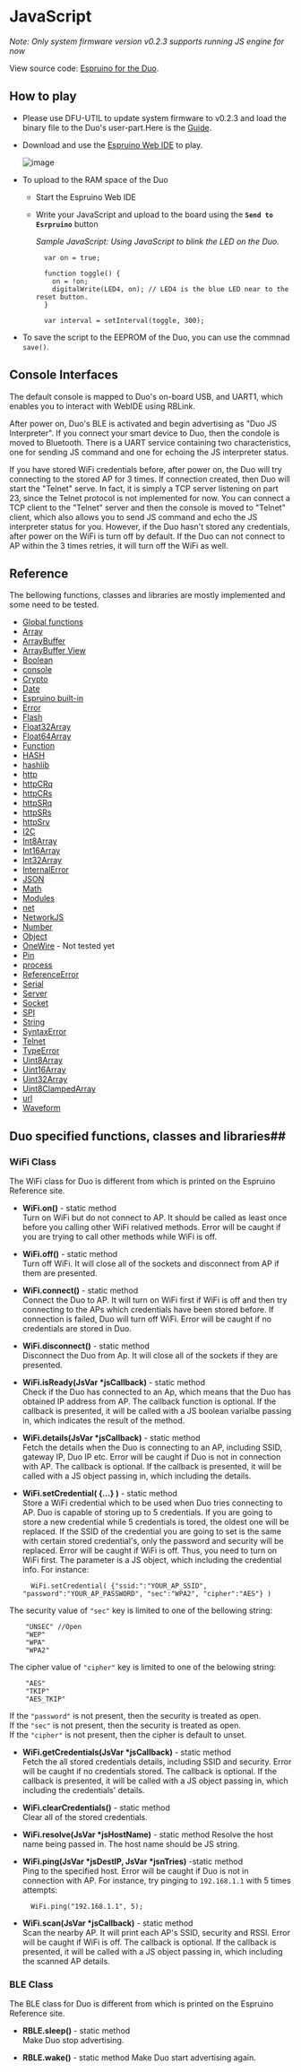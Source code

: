 # JavaScript #

*Note: Only system firmware version v0.2.3 supports running JS engine for now*

View source code: [Espruino for the Duo](https://github.com/redbear/Espruino).


## How to play ##

* Please use DFU-UTIL to update system firmware to v0.2.3 and load the binary file to the Duo's user-part.Here is the [Guide](https://github.com/redbear/Duo/blob/master/firmware/README.md).

* Download and use the [Espruino Web IDE](https://chrome.google.com/webstore/detail/espruino-web-ide) to play.

	![image](espruino_web_ide.png)

* To upload to the RAM space of the Duo

	* Start the Espruino Web IDE
	* Write your JavaScript and upload to the board using the **`Send to Esrpruino`** button

	    *Sample JavaScript: Using JavaScript to blink the LED on the Duo.*     
		
            var on = true;

		    function toggle() {
  			  on = !on;
  			  digitalWrite(LED4, on); // LED4 is the blue LED near to the reset button.
		    }

		    var interval = setInterval(toggle, 300);


* To save the script to the EEPROM of the Duo, you can use the commnad `save()`.

## Console Interfaces ##

The default console is mapped to Duo's on-board USB, and UART1, which enables you to interact with WebIDE using RBLink. 

After power on, Duo's BLE is activated and begin advertising as "Duo JS Interpreter". If you connect your smart device to Duo, then the condole is moved to Bluetooth. There is a UART service containing two characteristics, one for sending JS command and one for echoing the JS interpreter status.

If you have stored WiFi credentials before, after power on, the Duo will try connecting to the stored AP for 3 times. If connection created, then Duo will start the "Telnet" serve. In fact, it is simply a TCP server listening on part 23, since the Telnet protocol is not implemented for now. You can connect a TCP client to the "Telnet" server and then the console is moved to "Telnet" client, which also allows you to send JS command and echo the JS interpreter status for you. However, if the Duo hasn't stored any credentials, after power on the WiFi is turn off by default. If the Duo can not connect to AP within the 3 times retries, it will turn off the WiFi as well.


## Reference

The bellowing functions, classes and libraries are mostly implemented and some need to be tested.

* [Global functions](http://www.espruino.com/Reference#_global)
* [Array](http://www.espruino.com/Reference#t_Array)
* [ArrayBuffer](http://www.espruino.com/Reference#ArrayBuffer)
* [ArrayBuffer View](http://www.espruino.com/Reference#ArrayBufferView)
* [Boolean](http://www.espruino.com/Reference#Boolean)
* [console](http://www.espruino.com/Reference#Boolean)
* [Crypto](http://www.espruino.com/Reference#crypto)
* [Date](http://www.espruino.com/Reference#Date)
* [Espruino built-in](http://www.espruino.com/Reference#E)
* [Error](http://www.espruino.com/Reference#Error)
* [Flash](http://www.espruino.com/Reference#Flash)
* [Float32Array](http://www.espruino.com/Reference#Float32Array)
* [Float64Array](http://www.espruino.com/Reference#Float64Array)
* [Function](http://www.espruino.com/Reference#Function)
* [HASH](http://www.espruino.com/Reference#HASH)
* [hashlib](http://www.espruino.com/Reference#hashlib)
* [http](http://www.espruino.com/Reference#http)
* [httpCRq](http://www.espruino.com/Reference#httpCRq)
* [httpCRs](http://www.espruino.com/Reference#httpCRs)
* [httpSRq](http://www.espruino.com/Reference#httpSRq)
* [httpSRs](http://www.espruino.com/Reference#httpSRs)
* [httpSrv](http://www.espruino.com/Reference#httpSrv)
* [I2C](http://www.espruino.com/Reference#I2C)
* [Int8Array](http://www.espruino.com/Reference#Int8Array)
* [Int16Array](http://www.espruino.com/Reference#Int16Array)
* [Int32Array](http://www.espruino.com/Reference#Int32Array)
* [InternalError](http://www.espruino.com/Reference#InternalError)
* [JSON](http://www.espruino.com/Reference#JSON)
* [Math](http://www.espruino.com/Reference#Math)
* [Modules](http://www.espruino.com/Reference#Modules)
* [net](http://www.espruino.com/Reference#net)
* [NetworkJS](http://www.espruino.com/Reference#NetworkJS)
* [Number](http://www.espruino.com/Reference#Number)
* [Object](http://www.espruino.com/Reference#Object)
* [OneWire](http://www.espruino.com/Reference#OneWire) - Not tested yet
* [Pin](http://www.espruino.com/Reference#Pin)
* [process](http://www.espruino.com/Reference#process)
* [ReferenceError](http://www.espruino.com/Reference#ReferenceError)
* [Serial](http://www.espruino.com/Reference#Serial)
* [Server](http://www.espruino.com/Reference#Server)
* [Socket](http://www.espruino.com/Reference#Socket)
* [SPI](http://www.espruino.com/Reference#SPI)
* [String](http://www.espruino.com/Reference#String)
* [SyntaxError](http://www.espruino.com/Reference#SyntaxError)
* [Telnet](http://www.espruino.com/Reference#Telnet)
* [TypeError](http://www.espruino.com/Reference#TypeError)
* [Uint8Array](http://www.espruino.com/Reference#Uint8Array)
* [Uint16Array](http://www.espruino.com/Reference#Uint16Array)
* [Uint32Array](http://www.espruino.com/Reference#Uint32Array)
* [Uint8ClampedArray](http://www.espruino.com/Reference#Uint8ClampedArray)
* [url](http://www.espruino.com/Reference#url)
* [Waveform](http://www.espruino.com/Reference#Waveform)


## Duo specified functions, classes and libraries##

### WiFi Class ###

The WiFi class for Duo is different from which is printed on the Espruino Reference site.

- **WiFi.on()** - static method    
Turn on WiFi but do not connect to AP. It should be called as least once before you calling other WiFi relatived methods. Error will be caught if you are trying to call other methods while WiFi is off.

- **WiFi.off()** - static method      
Turn off WiFi. It will close all of the sockets and disconnect from AP if them are presented.

- **WiFi.connect()** - static method      
Connect the Duo to AP. It will turn on WiFi first if WiFi is off and then try connecting to the APs which credentials have been stored before. If connection is failed, Duo will turn off WiFi. Error will be caught if no credentials are stored in Duo.

- **WiFi.disconnect()** - static method      
Disconnect the Duo from Ap. It will close all of the sockets if they are presented.

- **WiFi.isReady(JsVar \*jsCallback)** - static method    
Check if the Duo has connected to an Ap, which means that the Duo has obtained IP address from AP. The callback function is optional. If the callback is presented, it will be called with a JS boolean varialbe passing in, which indicates the result of the method.

- **WiFi.details(JsVar \*jsCallback)** - static method    
Fetch the details when the Duo is connecting to an AP, including SSID, gateway IP, Duo IP etc. Error will be caught if Duo is not in connection with AP. The callback is optional. If the callback is presented, it will be called with a JS object passing in, which including the details.

- **WiFi.setCredential( {...} )** - static method    
Store a WiFi credential which to be used when Duo tries connecting to AP. Duo is capable of storing up to 5 credentials. If you are going to store a new credential while 5 credentials is tored, the oldest one will be replaced. If the SSID of the credential you are going to set is the same with certain stored credential's, only the password and security will be replaced. Error will be caught if WiFi is off. Thus, you need to turn on WiFi first. The parameter is a JS object, which including the credential info. For instance:    

        WiFi.setCredential( {"ssid:":"YOUR_AP_SSID", "password":"YOUR_AP_PASSWORD", "sec":"WPA2", "cipher":"AES"} )  
The security value of `"sec"` key is limited to one of the bellowing string:   
 
        "UNSEC" //Open 
        "WEP"   
        "WPA"   
        "WPA2"  
The cipher value of `"cipher"` key is limited to one of the belowing string:

        "AES"
        "TKIP"
        "AES_TKIP"
If the `"password"` is not present, then the security is treated as open.    
If the `"sec"` is not present, then the security is treated as open.   
If the `"cipher"` is not present, then the cipher is default to unset.   

- **WiFi.getCredentials(JsVar \*jsCallback)** - static method      
Fetch the all stored credentials details, including SSID and security. Error will be caught if no credentials stored. The callback is optional. If the callback is presented, it will be called with a JS object passing in, which including the credentials' details.  

- **WiFi.clearCredentials()** - static method    
Clear all of the stored credentials.

- **WiFi.resolve(JsVar \*jsHostName)** - static method
Resolve the host name being passed in. The host name should be JS string.

- **WiFi.ping(JsVar \*jsDestIP, JsVar \*jsnTries)** -static method    
Ping to the specified host. Error will be caught if Duo is not in connection with AP. For instance, try pinging to `192.168.1.1` with 5 times attempts: 

        WiFi.ping("192.168.1.1", 5);

- **WiFi.scan(JsVar \*jsCallback)** - static method    
Scan the nearby AP. It will print each AP's SSID, security and RSSI. Error will be caught if WiFi is off. The callback is optional. If the callback is presented, it will be called with a JS object passing in, which including the scanned AP details.  


### BLE Class ###

The BLE class for Duo is different from which is printed on the Espruino Reference site.  

- **RBLE.sleep()** - static method    
Make Duo stop advertising.

- **RBLE.wake()** - static method
Make Duo start advertising again.


